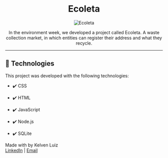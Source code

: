 <h1 align="center">
<br>
Ecoleta
</h1>



<div align="center" >
  <img src="https://i.ibb.co/vLF0FF4/ecoleta.png" alt="Ecoleta">
</div>

<p align="center">
In the environment week, we developed a project called Ecoleta. A waste collection market, in which entities can register their address and what they recycle.</p>

<hr />


## 🚀 Technologies

This project was developed with the following technologies:

- ✔️ CSS

- ✔️ HTML

- ✔️ JavaScript

- ✔️ Node.js

- ✔️ SQLite

Made with by Kelven Luiz </br>
[LinkedIn](https://www.linkedin.com/in/kelvenluiz/) | [Email](mailto:kelvenluiz@usp.br)
